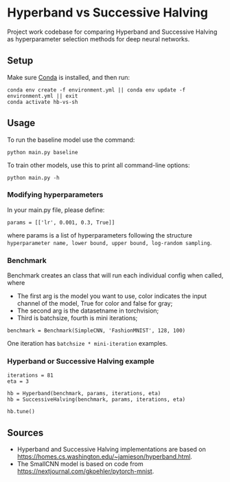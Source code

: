 # Hyperband vs Successive Halving

Project work codebase for comparing Hyperband and Successive Halving as hyperparameter selection methods for deep neural networks.

## Setup

Make sure [Conda](https://www.anaconda.com/) is installed, and then run:

```
conda env create -f environment.yml || conda env update -f environment.yml || exit
conda activate hb-vs-sh
```

## Usage

To run the baseline model use the command:

```
python main.py baseline
```

To train other models, use this to print all command-line options:

```
python main.py -h
```

### Modifying hyperparameters

In your main.py file, please define:
```
params = [['lr', 0.001, 0.3, True]]
```

where params is a list of hyperparameters following the structure `hyperparameter name, lower bound, upper bound, log-random sampling`.

### Benchmark

Benchmark creates an class that will run each individual config when called, where
- The first arg is the model you want to use, color indicates the input channel of the model, True for color and false for gray;
- The second arg is the datasetname in torchvision;
- Third is batchsize, fourth is mini iterations;

```
benchmark = Benchmark(SimpleCNN, 'FashionMNIST', 128, 100)
```

One iteration has `batchsize * mini-iteration` examples.

### Hyperband or Successive Halving example


```
iterations = 81
eta = 3

hb = Hyperband(benchmark, params, iterations, eta)
hb = SuccessiveHalving(benchmark, params, iterations, eta)

hb.tune()
```

## Sources

- Hyperband and Successive Halving implementations are based on https://homes.cs.washington.edu/~jamieson/hyperband.html.
- The SmallCNN model is based on code from https://nextjournal.com/gkoehler/pytorch-mnist.
